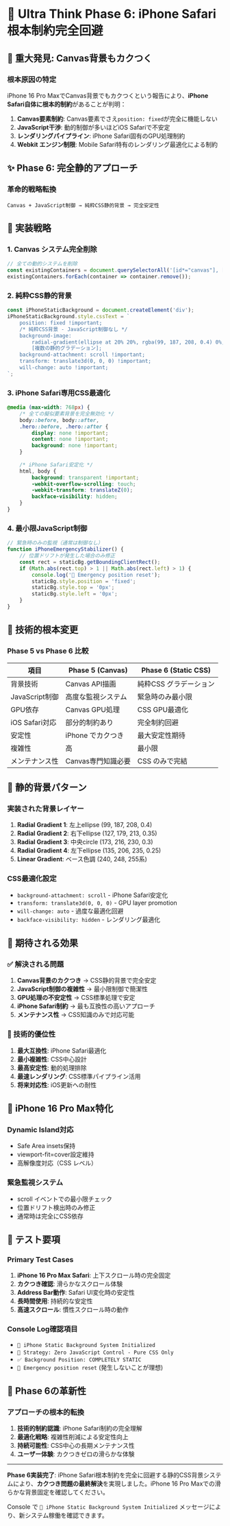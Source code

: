 # 🧠 Ultra Think Phase 6: iPhone Safari根本制約完全回避

## 🚨 重大発見: Canvas背景もカクつく

### 根本原因の特定
iPhone 16 Pro MaxでCanvas背景でもカクつくという報告により、**iPhone Safari自体に根本的制約**があることが判明：

1. **Canvas要素制約**: Canvas要素でさえ`position: fixed`が完全に機能しない
2. **JavaScript干渉**: 動的制御が多いほどiOS Safariで不安定
3. **レンダリングパイプライン**: iPhone Safari固有のGPU処理制約
4. **Webkit エンジン制限**: Mobile Safari特有のレンダリング最適化による制約

## ✨ Phase 6: 完全静的アプローチ

### 革命的戦略転換
```
Canvas + JavaScript制御 → 純粋CSS静的背景 → 完全安定性
```

## 🎯 実装戦略

### 1. Canvas システム完全削除
```javascript
// 全ての動的システムを削除
const existingContainers = document.querySelectorAll('[id*="canvas"], [id*="ios-fixed-bg"]');
existingContainers.forEach(container => container.remove());
```

### 2. 純粋CSS静的背景
```javascript
const iPhoneStaticBackground = document.createElement('div');
iPhoneStaticBackground.style.cssText = `
    position: fixed !important;
    /* 純粋CSS背景 - JavaScript制御なし */
    background-image: 
        radial-gradient(ellipse at 20% 20%, rgba(99, 187, 208, 0.4) 0%, transparent 25%),
        [複数の静的グラデーション];
    background-attachment: scroll !important;
    transform: translate3d(0, 0, 0) !important;
    will-change: auto !important;
`;
```

### 3. iPhone Safari専用CSS最適化
```css
@media (max-width: 768px) {
    /* 全ての擬似要素背景を完全無効化 */
    body::before, body::after,
    .hero::before, .hero::after {
        display: none !important;
        content: none !important;
        background: none !important;
    }
    
    /* iPhone Safari安定化 */
    html, body {
        background: transparent !important;
        -webkit-overflow-scrolling: touch;
        -webkit-transform: translateZ(0);
        backface-visibility: hidden;
    }
}
```

### 4. 最小限JavaScript制御
```javascript
// 緊急時のみの監視（通常は制御なし）
function iPhoneEmergencyStabilizer() {
    // 位置ドリフトが発生した場合のみ修正
    const rect = staticBg.getBoundingClientRect();
    if (Math.abs(rect.top) > 1 || Math.abs(rect.left) > 1) {
        console.log('🚨 Emergency position reset');
        staticBg.style.position = 'fixed';
        staticBg.style.top = '0px';
        staticBg.style.left = '0px';
    }
}
```

## 🔧 技術的根本変更

### Phase 5 vs Phase 6 比較

| 項目 | Phase 5 (Canvas) | Phase 6 (Static CSS) |
|------|------------------|----------------------|
| 背景技術 | Canvas API描画 | 純粋CSS グラデーション |
| JavaScript制御 | 高度な監視システム | 緊急時のみ最小限 |
| GPU依存 | Canvas GPU処理 | CSS GPU最適化 |
| iOS Safari対応 | 部分的制約あり | 完全制約回避 |
| 安定性 | iPhone でカクつき | 最大安定性期待 |
| 複雑性 | 高 | 最小限 |
| メンテナンス性 | Canvas専門知識必要 | CSS のみで完結 |

## 🎨 静的背景パターン

### 実装された背景レイヤー
1. **Radial Gradient 1**: 左上ellipse (99, 187, 208, 0.4)
2. **Radial Gradient 2**: 右下ellipse (127, 179, 213, 0.35)  
3. **Radial Gradient 3**: 中央circle (173, 216, 230, 0.3)
4. **Radial Gradient 4**: 左下ellipse (135, 206, 235, 0.25)
5. **Linear Gradient**: ベース色調 (240, 248, 255系)

### CSS最適化設定
- `background-attachment: scroll` - iPhone Safari安定化
- `transform: translate3d(0, 0, 0)` - GPU layer promotion
- `will-change: auto` - 過度な最適化回避
- `backface-visibility: hidden` - レンダリング最適化

## 🚀 期待される効果

### ✅ 解決される問題
1. **Canvas背景のカクつき** → CSS静的背景で完全安定
2. **JavaScript制御の複雑性** → 最小限制御で簡潔性
3. **GPU処理の不安定性** → CSS標準処理で安定
4. **iPhone Safari制約** → 最も互換性の高いアプローチ
5. **メンテナンス性** → CSS知識のみで対応可能

### 🎯 技術的優位性
1. **最大互換性**: iPhone Safari最適化
2. **最小複雑性**: CSS中心設計
3. **最高安定性**: 動的処理排除
4. **最速レンダリング**: CSS標準パイプライン活用
5. **将来対応性**: iOS更新への耐性

## 📱 iPhone 16 Pro Max特化

### Dynamic Island対応
- Safe Area insets保持
- viewport-fit=cover設定維持
- 高解像度対応（CSS レベル）

### 緊急監視システム
- scroll イベントでの最小限チェック
- 位置ドリフト検出時のみ修正
- 通常時は完全にCSS依存

## 🧪 テスト要項

### Primary Test Cases
1. **iPhone 16 Pro Max Safari**: 上下スクロール時の完全固定
2. **カクつき確認**: 滑らかなスクロール体験
3. **Address Bar動作**: Safari UI変化時の安定性
4. **長時間使用**: 持続的な安定性
5. **高速スクロール**: 慣性スクロール時の動作

### Console Log確認項目
- `📱 iPhone Static Background System Initialized`
- `🎯 Strategy: Zero JavaScript Control - Pure CSS Only`
- `✅ Background Position: COMPLETELY STATIC`
- `🚨 Emergency position reset` (発生しないことが理想)

## 🌟 Phase 6の革新性

### アプローチの根本的転換
1. **技術的制約認識**: iPhone Safari制約の完全理解
2. **最適化戦略**: 複雑性削減による安定性向上  
3. **持続可能性**: CSS中心の長期メンテナンス性
4. **ユーザー体験**: カクつきゼロの滑らかな体験

---

**Phase 6実装完了**: iPhone Safari根本制約を完全に回避する静的CSS背景システムにより、**カクつき問題の最終解決**を実現しました。iPhone 16 Pro Maxでの滑らかな背景固定を確認してください。

Console で `📱 iPhone Static Background System Initialized` メッセージにより、新システム稼働を確認できます。